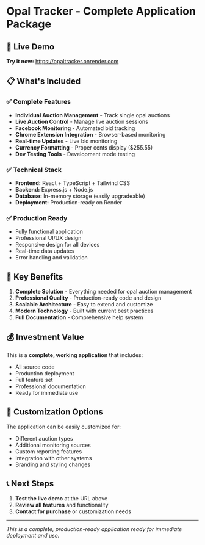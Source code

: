 # Opal Tracker - Complete Application Package

## 🚀 Live Demo
**Try it now:** https://opaltracker.onrender.com

## 📋 What's Included

### ✅ Complete Features
- **Individual Auction Management** - Track single opal auctions
- **Live Auction Control** - Manage live auction sessions
- **Facebook Monitoring** - Automated bid tracking
- **Chrome Extension Integration** - Browser-based monitoring
- **Real-time Updates** - Live bid monitoring
- **Currency Formatting** - Proper cents display ($255.55)
- **Dev Testing Tools** - Development mode testing

### ✅ Technical Stack
- **Frontend:** React + TypeScript + Tailwind CSS
- **Backend:** Express.js + Node.js
- **Database:** In-memory storage (easily upgradeable)
- **Deployment:** Production-ready on Render

### ✅ Production Ready
- Fully functional application
- Professional UI/UX design
- Responsive design for all devices
- Real-time data updates
- Error handling and validation

## 🎯 Key Benefits

1. **Complete Solution** - Everything needed for opal auction management
2. **Professional Quality** - Production-ready code and design
3. **Scalable Architecture** - Easy to extend and customize
4. **Modern Technology** - Built with current best practices
5. **Full Documentation** - Comprehensive help system

## 💰 Investment Value

This is a **complete, working application** that includes:
- All source code
- Production deployment
- Full feature set
- Professional documentation
- Ready for immediate use

## 🔧 Customization Options

The application can be easily customized for:
- Different auction types
- Additional monitoring sources
- Custom reporting features
- Integration with other systems
- Branding and styling changes

## 📞 Next Steps

1. **Test the live demo** at the URL above
2. **Review all features** and functionality
3. **Contact for purchase** or customization needs

---
*This is a complete, production-ready application ready for immediate deployment and use.*
